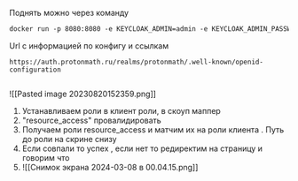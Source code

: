 Поднять можно через команду
```bash
docker run -p 8080:8080 -e KEYCLOAK_ADMIN=admin -e KEYCLOAK_ADMIN_PASSWORD=admin quay.io/keycloak/keycloak:21.1 start-dev
```

Url с информацией по конфигу и ссылкам
```
https://auth.protonmath.ru/realms/protonmath/.well-known/openid-configuration


```

![[Pasted image 20230820152359.png]]



1. Устанавливаем  роли в клиент роли, в скоуп маппер
2. "resource_access" провалидировать
3. Получаем роли resource_access и матчим их на роли клиента . Путь до роли на скрине снизу
4. Если совпали то успех , если нет то редиректим на страницу и говорим что 
5. ![[Снимок экрана 2024-03-08 в 00.04.15.png]]